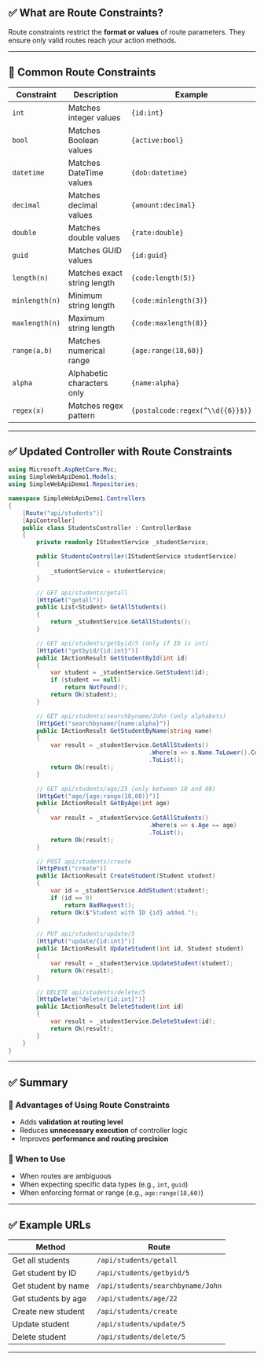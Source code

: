 
## ✅ What are Route Constraints?

Route constraints restrict the **format or values** of route parameters. They ensure only valid routes reach your action methods.

---

## 🔸 Common Route Constraints

| Constraint     | Description                                 | Example            |
|----------------|---------------------------------------------|--------------------|
| `int`          | Matches integer values                      | `{id:int}`         |
| `bool`         | Matches Boolean values                      | `{active:bool}`    |
| `datetime`     | Matches DateTime values                     | `{dob:datetime}`   |
| `decimal`      | Matches decimal values                      | `{amount:decimal}` |
| `double`       | Matches double values                       | `{rate:double}`    |
| `guid`         | Matches GUID values                         | `{id:guid}`        |
| `length(n)`    | Matches exact string length                 | `{code:length(5)}` |
| `minlength(n)` | Minimum string length                       | `{code:minlength(3)}` |
| `maxlength(n)` | Maximum string length                       | `{code:maxlength(8)}` |
| `range(a,b)`   | Matches numerical range                     | `{age:range(18,60)}` |
| `alpha`        | Alphabetic characters only                  | `{name:alpha}`     |
| `regex(x)`     | Matches regex pattern                       | `{postalcode:regex(^\\d{{6}}$)}` |

---

## ✅ Updated Controller with Route Constraints

```csharp
using Microsoft.AspNetCore.Mvc;
using SimpleWebApiDemo1.Models;
using SimpleWebApiDemo1.Repositories;

namespace SimpleWebApiDemo1.Controllers
{
    [Route("api/students")]
    [ApiController]
    public class StudentsController : ControllerBase
    {
        private readonly IStudentService _studentService;

        public StudentsController(IStudentService studentService)
        {
            _studentService = studentService;
        }

        // GET api/students/getall
        [HttpGet("getall")]
        public List<Student> GetAllStudents()
        {
            return _studentService.GetAllStudents();
        }

        // GET api/students/getbyid/5 (only if ID is int)
        [HttpGet("getbyid/{id:int}")]
        public IActionResult GetStudentById(int id)
        {
            var student = _studentService.GetStudent(id);
            if (student == null)
                return NotFound();
            return Ok(student);
        }

        // GET api/students/searchbyname/John (only alphabets)
        [HttpGet("searchbyname/{name:alpha}")]
        public IActionResult GetStudentByName(string name)
        {
            var result = _studentService.GetAllStudents()
                                        .Where(s => s.Name.ToLower().Contains(name.ToLower()))
                                        .ToList();
            return Ok(result);
        }

        // GET api/students/age/25 (only between 18 and 60)
        [HttpGet("age/{age:range(18,60)}")]
        public IActionResult GetByAge(int age)
        {
            var result = _studentService.GetAllStudents()
                                        .Where(s => s.Age == age)
                                        .ToList();
            return Ok(result);
        }

        // POST api/students/create
        [HttpPost("create")]
        public IActionResult CreateStudent(Student student)
        {
            var id = _studentService.AddStudent(student);
            if (id == 0)
                return BadRequest();
            return Ok($"Student with ID {id} added.");
        }

        // PUT api/students/update/5
        [HttpPut("update/{id:int}")]
        public IActionResult UpdateStudent(int id, Student student)
        {
            var result = _studentService.UpdateStudent(student);
            return Ok(result);
        }

        // DELETE api/students/delete/5
        [HttpDelete("delete/{id:int}")]
        public IActionResult DeleteStudent(int id)
        {
            var result = _studentService.DeleteStudent(id);
            return Ok(result);
        }
    }
}
```

---

## ✅ Summary

### 🔹 Advantages of Using Route Constraints

- Adds **validation at routing level**
- Reduces **unnecessary execution** of controller logic
- Improves **performance and routing precision**

### 🔹 When to Use

- When routes are ambiguous
- When expecting specific data types (e.g., `int`, `guid`)
- When enforcing format or range (e.g., `age:range(18,60)`)

---

## ✅ Example URLs

| Method                      | Route                               |
|----------------------------|--------------------------------------|
| Get all students           | `/api/students/getall`              |
| Get student by ID          | `/api/students/getbyid/5`           |
| Get student by name        | `/api/students/searchbyname/John`   |
| Get students by age        | `/api/students/age/22`              |
| Create new student         | `/api/students/create`              |
| Update student             | `/api/students/update/5`            |
| Delete student             | `/api/students/delete/5`            |

---